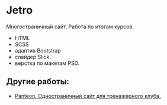 # Jetro
Многостраничный сайт. Работа по итогам курсов.

- HTML 
- SCSS 
- адаптив Bootstrap 
- слайдер Slick.
- верстка по макетам PSD.


## Другие работы:

- [Panteon. Одностраничный сайт для тренажерного клуба.](https://elena-gerasimovich.github.io/Panteon/)
